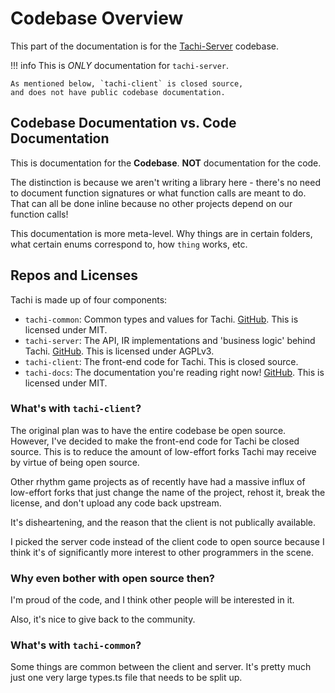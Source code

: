 # Codebase Overview

This part of the documentation is for the [Tachi-Server](https://github.com/tng-dev/tachi/server) codebase.

!!! info
	This is *ONLY* documentation for `tachi-server`.
	
	As mentioned below, `tachi-client` is closed source,
	and does not have public codebase documentation.

## Codebase Documentation vs. Code Documentation

This is documentation for the **Codebase**. **NOT** documentation for the code.

The distinction is because we aren't writing a library here - there's no need to document function
signatures or what function calls are meant to do. That can all be done inline because no other
projects depend on our function calls!

This documentation is more meta-level. Why things are in certain folders, what certain enums
correspond to, how `thing` works, etc.

## Repos and Licenses

Tachi is made up of four components:

- `tachi-common`: Common types and values for Tachi. [GitHub](https://github.com/tng-dev/tachi/common). This is licensed under MIT.
- `tachi-server`: The API, IR implementations and 'business logic' behind Tachi. [GitHub](https://github.com/tng-dev/tachi/server). This is licensed under AGPLv3.
- `tachi-client`: The front-end code for Tachi. This is closed source.
- `tachi-docs`: The documentation you're reading right now! [GitHub](https://github.com/tng-dev/tachi/docs). This is licensed under MIT.

### What's with `tachi-client`?

The original plan was to have the entire codebase be open source. However, I've decided to make the
front-end code for Tachi be closed source. This is to reduce the amount of low-effort forks Tachi
may receive by virtue of being open source.

Other rhythm game projects as of recently have had a massive influx of low-effort forks that just
change the name of the project, rehost it, break the license, and don't upload any code back upstream.

It's disheartening, and the reason that the client is not publically available.

I picked the server code instead of the client code to open source because I think it's of significantly
more interest to other programmers in the scene.

### Why even bother with open source then?

I'm proud of the code, and I think other people will be interested in it.

Also, it's nice to give back to the community.

### What's with `tachi-common`?

Some things are common between the client and server.
It's pretty much just one very large types.ts file that needs to be split up.


